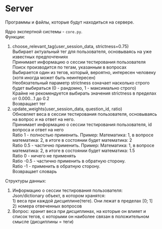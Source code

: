# Server
Программы и файлы, которые будут находиться на сервере.

Ядро экспертной системы - `core.py`.\
Функции:
  1) choose_relevant_tag(user_session_data, strictness=0.75)\
        Выбирает актуальный тег для пользователя, основываясь на уже известных предпочтениях\
        Принимает информацию о сессии тестирования пользователя\
        Поиск производится по тегам, указанным в вопросах\
        Выбирается один из тегов, который, вероятно, интересен человеку (хотя иногда может быть неинтересен)\
        Необязательный параметр strictness означает насколько строго будет выбираться (0 - рандомно, 1 - максимально строго)\
        Крайне не рекомендуется выбирать значения strictness в пределах от 0.000...1 до 0.2\
        Возвращает тег
  2) update_weights(user_session_data, question_id, ratio)\
        Обновляет веса в сессии тестирования пользователя, основываясь на вопрос и на ответ на него.\
        Принимает информацию о сессии тестирования пользователя, id вопроса и ответ на него\
        Ratio 1 - полностью применить.  Пример: Математика: 1, в вопросе математика: 2, в итоге в состоянии будет математика: 2\
        Ratio 0.5 - частично применить. Пример: Математика: 1, в вопросе математика: 2, в итоге в состоянии будет математика: 1.5\
        Ratio 0 - ничего не применять\
        Ratio -0.5 - частично применить в обратную сторону.\
        Ratio -1 - применить в обратную сторону.\
        Возвращает словарь


Структуры данных:
  1) Информацию о сессии тестирования пользователя:\
        Json/dictionary объект, в котором хранятся:\
            1) веса при каждой дисциплине(теге). Они лежат в пределах [0; 1]\
            2) номера отвеченных вопросов
  2) Вопрос: хранит веса при дисциплинах, на которые он влияет и список тегов, с которыми он наиболее связан в положительном смысле (дисциплины = теги)
